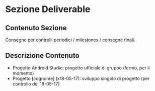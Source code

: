 # Sezione Deliverable

## Contenuto Sezione
Consegne per controlli periodici / milestones / consegne finali.

## Descrizione Contenuto
- Progetto Android Studio: progetto ufficiale di gruppo (fermo, per il momento)
- Progetto [cognome] (x18-05-17): sviluppo singolo di progetto (per controllo del 18-05-17)
